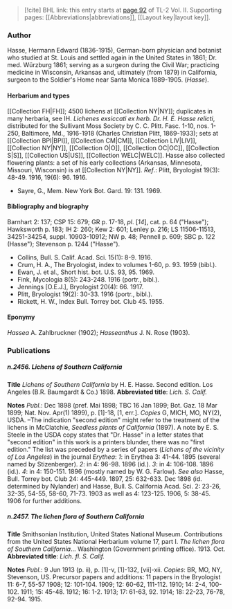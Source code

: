 > [!cite] BHL link: this entry starts at [page 92](https://www.biodiversitylibrary.org/item/103253#page/118/mode/1up) of TL-2 Vol. II.
> Supporting pages: [[Abbreviations|abbreviations]], [[Layout key|layout key]].

### Author

Hasse, Hermann Edward (1836-1915), German-born physician and botanist who studied at St. Louis and settled again in the United States in 1861; Dr. med. Würzburg 1861; serving as a surgeon during the Civil War; practicing medicine in Wisconsin, Arkansas and, ultimately (from 1879) in California, surgeon to the Soldier's Home near Santa Monica 1889-1905. (*Hasse*).

#### Herbarium and types

[[Collection FH|FH]]; 4500 lichens at [[Collection NY|NY]]; duplicates in many herbaria, see IH. *Lichenes exsiccati ex herb. Dr. H. E. Hasse relicti*, distributed for the Sullivant Moss Society by C. C. Plitt. Fasc. 1-10, nos. 1-250, Baltimore, Md., 1916-1918 (Charles Christian Plitt, 1869-1933); sets at [[Collection BPI|BPI]], [[Collection CM|CM]], [[Collection LIV|LIV]], [[Collection NY|NY]], [[Collection O|O]], [[Collection OC|OC]], [[Collection S|S]], [[Collection US|US]], [[Collection WELC|WELC]]. Hasse also collected flowering plants: a set of his early collections (Arkansas, Minnesota, Missouri, Wisconsin) is at [[Collection NY|NY]].
*Ref*.: Plitt, Bryologist 19(3): 48-49. 1916, 19(6): 96. 1916.
- Sayre, G., Mem. New York Bot. Gard. 19: 131. 1969.

#### Bibliography and biography

Barnhart 2: 137; CSP 15: 679; GR p. 17-18, *pl*. \[*14*\], cat. p. 64 ("Hasse"); Hawksworth p. 183; IH 2: 260; Kew 2: 601; Lenley p. 216; LS 11506-11513, 34251-34254, suppl. 10903-10912; NW p. 48; Pennell p. 609; SBC p. 122 (Hasse"); Stevenson p. 1244 ("Hasse").
- Collins, Bull. S. Calif. Acad. Sci. 15(1): 8-9. 1916.
- Crum, H. A., The Bryologist, index to volumes 1-60, p. 93. 1959 (bibl.).
- Ewan, J. et al., Short hist. bot. U.S. 93, 95. 1969.
- Fink, Mycologia 8(5): 243-248. 1916 (portr., bibl.).
- Jennings \[O.E.J.\], Bryologist 20(4): 66. 1917.
- Plitt, Bryologist 19(2): 30-33. 1916 (portr., bibl.).
- Rickett, H. W., Index Bull. Torrey bot. Club 45. 1955.

#### Eponymy

*Hassea* A. Zahlbruckner (1902); *Hasseanthus* J. N. Rose (1903).

### Publications

##### n.2456. Lichens of Southern California

**Title**
*Lichens of Southern California* by H. E. Hasse. Second edition. Los Angeles (B.R. Baumgardt & Co.) 1898.
**Abbreviated title**: *Lich. S. Calif.*

**Notes**
*Publ*.: Dec 1898 (pref. Mai 1898; TBC 16 Jan 1899; Bot. Gaz. 18 Mar 1899; Nat. Nov. Apr(1) 1899), p. \[1\]-18, \[1, err.\]. *Copies* G, MICH, MO, NY(2), USDA. –The indication "second edition" might refer to the treatment of the lichens in McClatchie, *Seedless plants of California* (1897). A note by E. S. Steele in the USDA copy states that "Dr. Hasse" in a letter states that "second edition" in this work is a printers blunder, there was no "first edition." The list was preceded by a series of papers (*Lichens of the vicinity of Los Angeles*) in the journal *Erythea*:
*1*: in Erythea 3: 41-44. 1895 (several named by Stizenberger).
*2*: in 4: 96-98. 1896 (id.).
*3*: in 4: 106-108. 1896 (id.).
*4*: in 4: 150-151. 1896 (mostly named by W. G. Farlow).
*See also* Hasse, Bull. Torrey bot. Club 24: 445-449. 1897, 25: 632-633. Dec 1898 (id. determined by Nylander) and Hasse, Bull. S. California Acad. Sci. 2: 23-26, 32-35, 54-55, 58-60, 71-73. 1903 as well as 4: 123-125. 1906, 5: 38-45. 1906 for further additions.

##### n.2457. The lichen flora of Southern California

**Title**
Smithsonian Institution, United States National Museum. Contributions from the United States National Herbarium volume 17, part I. *The lichen flora of Southern California*... Washington (Government printing office). 1913. Oct.
**Abbreviated title**: *Lich. fl. S. Calif.*

**Notes**
*Publ*.: 9 Jun 1913 (p. ii), p. \[1\]-v, \[1\]-132, \[vii\]-xii. *Copies*: BR, MO, NY, Stevenson, US.
Precursor papers and additions: 11 papers in the Bryologist 11: 6-7, 55-57 1908; 12: 101-104. 1909; 12: 60-62, 111-112. 1910; 14: 2-4, 100-102. 1911; 15: 45-48. 1912; 16: 1-2. 1913; 17: 61-63, 92. 1914; 18: 22-23, 76-78, 92-94. 1915.

